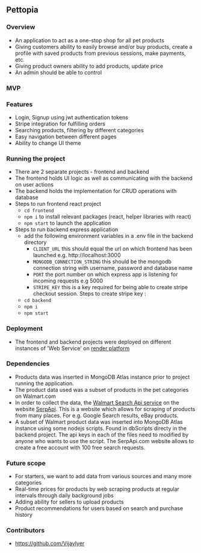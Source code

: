 ## Pettopia
### Overview
- An application to act as a one-stop shop for all pet products
- Giving customers ability to easily browse and/or buy products, create a profile with saved products from previous sessions, make payments, etc.
- Giving product owners ability to add products, update price
- An admin should be able to control

### MVP


### Features 
- Login, Signup using jwt authentication tokens
- Stripe integration for fulfilling orders
- Searching products, filtering by different categories
- Easy navigation between different pages
- Ability to change UI theme

### Running the project
- There are 2 separate projects - frontend and backend
- The frontend holds UI logic as well as communicating with the backend on user actions
- The backend holds the implementation for CRUD operations with database
- Steps to run frontend react project
  - `cd frontend`
  - `npm i` to install relevant packages (react, helper libraries with react)
  - `npm start` to launch the application
- Steps to run backend express application
  - add the following environment variables in a .env file in the backend directory
    - `CLIENT_URL` this should equal the url on which frontend has been launched e.g. http://localhost:3000
    - `MONGODB_CONNECTION_STRING` this should be the mongodb connection string with username, password and database name
    - `PORT` the port number on which express app is listening for incoming requests e.g 5000
    - `STRIPE_KEY` this is a key required for being able to create stripe checkout session. Steps to create stripe key :
  - `cd backend`
  - `npm i`
  - `npm start`

### Deployment
- The frontend and backend projects were deployed on different instances of 'Web Service' on [render platform](https://render.com/docs/web-services)

### Dependencies
- Products data was inserted in MongoDB Atlas instance prior to project running the application. 
- The product data used was a subset of products in the pet categories on Walmart.com
- In order to collect the data, the [Walmart Search Api service](https://serpapi.com/walmart-search-api) on the website [SerpApi](https://serpapi.com/walmart-search-api). This is a website which allows for scraping of products from many places. For e.g. Google Search results, eBay products. 
- A subset of Walmart product data was inserted into MongoDB Atlas instance using some nodejs scripts. Found in dbScripts directy in the backend project. The api keys in each of the files need to modified by anyone who wants to use the script. The SerpApi.com website allows to create a free account with 100 free search requests. 

### Future scope
- For starters, we want to add data from various sources and many more categories
- Real-time prices for products by web scraping products at regular intervals through daily background jobs
- Adding ability for sellers to upload products
- Product recommendations for users based on search and purchase history

### Contributors
- https://github.com/VijayIyer
